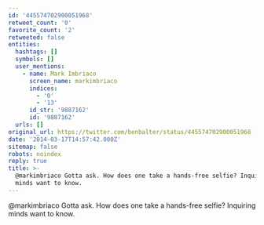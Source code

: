 ```yaml
---
id: '445574702900051968'
retweet_count: '0'
favorite_count: '2'
retweeted: false
entities:
  hashtags: []
  symbols: []
  user_mentions:
    - name: Mark Imbriaco
      screen_name: markimbriaco
      indices:
        - '0'
        - '13'
      id_str: '9887162'
      id: '9887162'
  urls: []
original_url: https://twitter.com/benbalter/status/445574702900051968
date: '2014-03-17T14:57:42.000Z'
sitemap: false
robots: noindex
reply: true
title: >-
  @markimbriaco Gotta ask. How does one take a hands-free selfie? Inquiring
  minds want to know.
---
```


@markimbriaco Gotta ask. How does one take a hands-free selfie? Inquiring minds want to know.